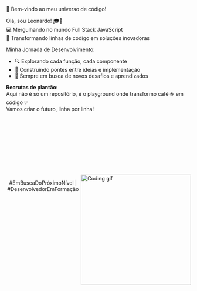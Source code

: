 🚀 Bem-vindo ao meu universo de código!

Olá, sou Leonardo! 🎓👋  <br>
💻 Mergulhando no mundo Full Stack JavaScript  <br>
🌟 Transformando linhas de código em soluções inovadoras 

Minha Jornada de Desenvolvimento:
- 🔍 Explorando cada função, cada componente
- 🌈 Construindo pontes entre ideias e implementação
- 🚀 Sempre em busca de novos desafios e aprendizados

**Recrutas de plantão:** <br>
Aqui não é só um repositório, é o playground onde transformo café ☕ em código 💡 <br>
Vamos criar o futuro, linha por linha! <br><br><br><br><br><br><br><br><br><br><br>
<img align="right" width="300" src="https://media.giphy.com/media/qgQUggAC3Pfv687qPC/giphy.gif" alt="Coding gif"> 

<p align="center">
  #EmBuscaDoPróximoNível | #DesenvolvedorEmFormação
</p>






<!---
LeonardoDias28/LeonardoDias28 is a ✨ special ✨ repository because its `README.md` (this file) appears on your GitHub profile.
You can click the Preview link to take a look at your changes.
--->
